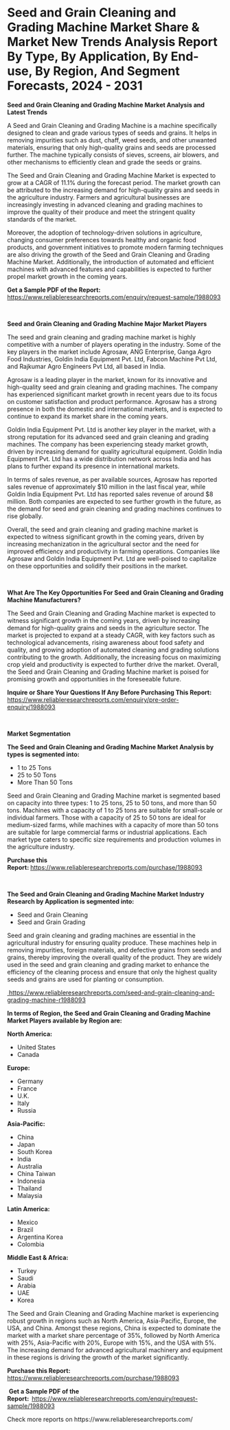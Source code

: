 <p><h1>Seed and Grain Cleaning and Grading Machine Market Share & Market New Trends Analysis Report By Type, By Application, By End-use, By Region, And Segment Forecasts, 2024 - 2031</h1></p><p><strong>Seed and Grain Cleaning and Grading Machine Market Analysis and Latest Trends</strong></p>
<p><p>A Seed and Grain Cleaning and Grading Machine is a machine specifically designed to clean and grade various types of seeds and grains. It helps in removing impurities such as dust, chaff, weed seeds, and other unwanted materials, ensuring that only high-quality grains and seeds are processed further. The machine typically consists of sieves, screens, air blowers, and other mechanisms to efficiently clean and grade the seeds or grains.</p><p>The Seed and Grain Cleaning and Grading Machine Market is expected to grow at a CAGR of 11.1% during the forecast period. The market growth can be attributed to the increasing demand for high-quality grains and seeds in the agriculture industry. Farmers and agricultural businesses are increasingly investing in advanced cleaning and grading machines to improve the quality of their produce and meet the stringent quality standards of the market.</p><p>Moreover, the adoption of technology-driven solutions in agriculture, changing consumer preferences towards healthy and organic food products, and government initiatives to promote modern farming techniques are also driving the growth of the Seed and Grain Cleaning and Grading Machine Market. Additionally, the introduction of automated and efficient machines with advanced features and capabilities is expected to further propel market growth in the coming years.</p></p>
<p><strong>Get a Sample PDF of the Report:&nbsp;</strong> <a href="https://www.reliableresearchreports.com/enquiry/request-sample/1988093">https://www.reliableresearchreports.com/enquiry/request-sample/1988093</a></p>
<p>&nbsp;</p>
<p><strong>Seed and Grain Cleaning and Grading Machine Major Market Players</strong></p>
<p><p>The seed and grain cleaning and grading machine market is highly competitive with a number of players operating in the industry. Some of the key players in the market include Agrosaw, ANG Enterprise, Ganga Agro Food Industries, Goldin India Equipment Pvt. Ltd, Fabcon Machine Pvt Ltd, and Rajkumar Agro Engineers Pvt Ltd, all based in India.</p><p>Agrosaw is a leading player in the market, known for its innovative and high-quality seed and grain cleaning and grading machines. The company has experienced significant market growth in recent years due to its focus on customer satisfaction and product performance. Agrosaw has a strong presence in both the domestic and international markets, and is expected to continue to expand its market share in the coming years.</p><p>Goldin India Equipment Pvt. Ltd is another key player in the market, with a strong reputation for its advanced seed and grain cleaning and grading machines. The company has been experiencing steady market growth, driven by increasing demand for quality agricultural equipment. Goldin India Equipment Pvt. Ltd has a wide distribution network across India and has plans to further expand its presence in international markets.</p><p>In terms of sales revenue, as per available sources, Agrosaw has reported sales revenue of approximately $10 million in the last fiscal year, while Goldin India Equipment Pvt. Ltd has reported sales revenue of around $8 million. Both companies are expected to see further growth in the future, as the demand for seed and grain cleaning and grading machines continues to rise globally.</p><p>Overall, the seed and grain cleaning and grading machine market is expected to witness significant growth in the coming years, driven by increasing mechanization in the agricultural sector and the need for improved efficiency and productivity in farming operations. Companies like Agrosaw and Goldin India Equipment Pvt. Ltd are well-poised to capitalize on these opportunities and solidify their positions in the market.</p></p>
<p>&nbsp;</p>
<p><strong>What Are The Key Opportunities For Seed and Grain Cleaning and Grading Machine Manufacturers?</strong></p>
<p><p>The Seed and Grain Cleaning and Grading Machine market is expected to witness significant growth in the coming years, driven by increasing demand for high-quality grains and seeds in the agriculture sector. The market is projected to expand at a steady CAGR, with key factors such as technological advancements, rising awareness about food safety and quality, and growing adoption of automated cleaning and grading solutions contributing to the growth. Additionally, the increasing focus on maximizing crop yield and productivity is expected to further drive the market. Overall, the Seed and Grain Cleaning and Grading Machine market is poised for promising growth and opportunities in the foreseeable future.</p></p>
<p><strong>Inquire or Share Your Questions If Any Before Purchasing This Report:</strong> <a href="https://www.reliableresearchreports.com/enquiry/pre-order-enquiry/1988093">https://www.reliableresearchreports.com/enquiry/pre-order-enquiry/1988093</a></p>
<p>&nbsp;</p>
<p><strong>Market Segmentation</strong></p>
<p><strong>The Seed and Grain Cleaning and Grading Machine Market Analysis by types is segmented into:</strong></p>
<p><ul><li>1 to 25 Tons</li><li>25 to 50 Tons</li><li>More Than 50 Tons</li></ul></p>
<p><p>Seed and Grain Cleaning and Grading Machine market is segmented based on capacity into three types: 1 to 25 tons, 25 to 50 tons, and more than 50 tons. Machines with a capacity of 1 to 25 tons are suitable for small-scale or individual farmers. Those with a capacity of 25 to 50 tons are ideal for medium-sized farms, while machines with a capacity of more than 50 tons are suitable for large commercial farms or industrial applications. Each market type caters to specific size requirements and production volumes in the agriculture industry.</p></p>
<p><strong>Purchase this Report:&nbsp;</strong><a href="https://www.reliableresearchreports.com/purchase/1988093">https://www.reliableresearchreports.com/purchase/1988093</a></p>
<p>&nbsp;</p>
<p><strong>The Seed and Grain Cleaning and Grading Machine Market Industry Research by Application is segmented into:</strong></p>
<p><ul><li>Seed and Grain Cleaning</li><li>Seed and Grain Grading</li></ul></p>
<p><p>Seed and grain cleaning and grading machines are essential in the agricultural industry for ensuring quality produce. These machines help in removing impurities, foreign materials, and defective grains from seeds and grains, thereby improving the overall quality of the product. They are widely used in the seed and grain cleaning and grading market to enhance the efficiency of the cleaning process and ensure that only the highest quality seeds and grains are used for planting or consumption.</p></p>
<p><a href="https://www.reliableresearchreports.com/seed-and-grain-cleaning-and-grading-machine-r1988093">&nbsp;https://www.reliableresearchreports.com/seed-and-grain-cleaning-and-grading-machine-r1988093</a></p>
<p><strong>In terms of Region, the Seed and Grain Cleaning and Grading Machine Market Players available by Region are:</strong></p>
<p>
    <p> <strong> North America: </strong>
        <ul>
            <li>United States</li>
            <li>Canada</li>
        </ul>
        </p> 
    <p> <strong> Europe: </strong>
        <ul>
            <li>Germany</li>
            <li>France</li>
            <li>U.K.</li>
            <li>Italy</li>
            <li>Russia</li>
        </ul>
        </p> 
    <p> <strong> Asia-Pacific: </strong>
        <ul>
            <li>China</li>
            <li>Japan</li>
            <li>South Korea</li>
            <li>India</li>
            <li>Australia</li>
            <li>China Taiwan</li>
            <li>Indonesia</li>
            <li>Thailand</li>
            <li>Malaysia</li>
        </ul>
        </p> 
    <p> <strong> Latin America: </strong>
        <ul>
            <li>Mexico</li>
            <li>Brazil</li>
            <li>Argentina Korea</li>
            <li>Colombia</li>
        </ul>
        </p> 
    <p> <strong> Middle East & Africa: </strong>
        <ul>
            <li>Turkey</li>
            <li>Saudi</li>
            <li>Arabia</li>
            <li>UAE</li>
            <li>Korea</li>
        </ul>
    </p>
    </p>
<p><p>The Seed and Grain Cleaning and Grading Machine market is experiencing robust growth in regions such as North America, Asia-Pacific, Europe, the USA, and China. Amongst these regions, China is expected to dominate the market with a market share percentage of 35%, followed by North America with 25%, Asia-Pacific with 20%, Europe with 15%, and the USA with 5%. The increasing demand for advanced agricultural machinery and equipment in these regions is driving the growth of the market significantly.</p></p>
<p><strong>Purchase this Report: </strong><a href="https://www.reliableresearchreports.com/purchase/1988093">https://www.reliableresearchreports.com/purchase/1988093</a></p>
<p>&nbsp;<strong>Get a Sample PDF of the Report:&nbsp;&nbsp;</strong><a href="https://www.reliableresearchreports.com/enquiry/request-sample/1988093">https://www.reliableresearchreports.com/enquiry/request-sample/1988093</a></p>
<p><strong></strong></p>
<p>Check more reports on https://www.reliableresearchreports.com/</p>